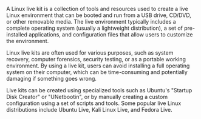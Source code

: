 <p >A Linux live kit is a collection of tools and resources used to create a live Linux environment that can be booted and run from a USB drive, CD/DVD, or other removable media. The live environment typically includes a complete operating system (usually a lightweight distribution), a set of pre-installed applications, and configuration files that allow users to customize the environment.</p>
<p >Linux live kits are often used for various purposes, such as system recovery, computer forensics, security testing, or as a portable working environment. By using a live kit, users can avoid installing a full operating system on their computer, which can be time-consuming and potentially damaging if something goes wrong.</p>
<p >Live kits can be created using specialized tools such as Ubuntu's "Startup Disk Creator" or "UNetbootin", or by manually creating a custom configuration using a set of scripts and tools. Some popular live Linux distributions include Ubuntu Live, Kali Linux Live, and Fedora Live.</p>
